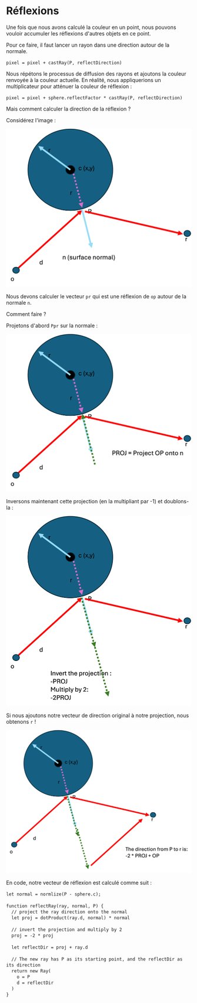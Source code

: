 # Réflexions

Une fois que nous avons calculé la couleur en un point, nous pouvons vouloir accumuler les réflexions d'autres objets en ce point.

Pour ce faire, il faut lancer un rayon dans une direction autour de la normale.

```
pixel = pixel + castRay(P, reflectDirection)
```

Nous répétons le processus de diffusion des rayons et ajoutons la couleur renvoyée à la couleur actuelle. En réalité, nous appliquerions un multiplicateur pour atténuer la couleur de réflexion :


```
pixel = pixel + sphere.reflectFactor * castRay(P, reflectDirection)
```

Mais comment calculer la direction de la réflexion ?

Considérez l'image :

![](./img/reflection1.png)

Nous devons calculer le vecteur `pr` qui est une réflexion de `op` autour de la normale `n`.

Comment faire ?

Projetons d'abord `Ppr` sur la normale : 



![](./img/reflection2.png)

Inversons maintenant cette projection (en la multipliant par -1) et doublons-la :


![](./img/reflection3.png)

Si nous ajoutons notre vecteur de direction original à notre projection, nous obtenons `r` !

![](./img/reflection4.png)

En code, notre vecteur de réflexion est calculé comme suit :

```
let normal = normlize(P - sphere.c);

function reflectRay(ray, normal, P) {
  // project the ray direction onto the normal
  let proj = dotProduct(ray.d, normal) * normal

  // invert the projection and multiply by 2
  proj = -2 * proj

  let reflectDir = proj + ray.d  

  // The new ray has P as its starting point, and the reflectDir as its direction
  return new Ray(
    o = P
    d = reflectDir
  )
}

```